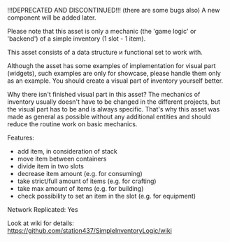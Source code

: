 !!!DEPRECATED AND DISCONTINUED!!! (there are some bugs also) A new component will be added later.

Please note that this asset is only a mechanic (the 'game logic' or 'backend') of a simple inventory (1 slot - 1 item).

This asset consists of a data structure и functional set to work with.

Although the asset has some examples of implementation for visual part (widgets), such examples are only for showcase, please handle them only as an example. You should create a visual part of inventory yourself better.

Why there isn't finished visual part in this asset? The mechanics of inventory usually doesn't have to be changed in the different projects, but the visual part has to be and is always specific. That's why this asset was made as general as possible without any additional entities and should reduce the routine work on basic mechanics.

Features:
- add item, in consideration of stack
- move item between containers
- divide item in two slots
- decrease item amount (e.g. for consuming)
- take strict/full amount of items (e.g. for crafting)
- take max amount of items (e.g. for building)
- check possibility to set an item in the slot (e.g. for equipment)

Network Replicated: Yes

Look at wiki for details: https://github.com/station437/SimpleInventoryLogic/wiki
 
